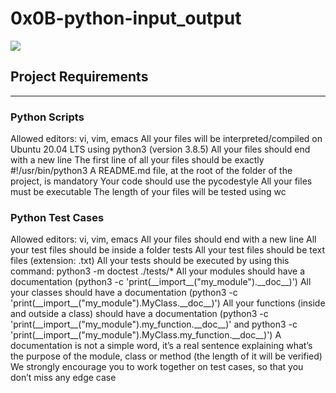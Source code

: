<h1>0x0B-python-input_output</h1>
<img src="https://files.realpython.com/media/Basic-Input-Output-and-String-Formatting-in-Python_Watermarked.65ba5b535841.jpg">
<h2>Project Requirements</h2><hr>
<h3>Python Scripts</h3>
<p>
  Allowed editors: vi, vim, emacs
  All your files will be interpreted/compiled on Ubuntu 20.04 LTS using python3 (version 3.8.5)
  All your files should end with a new line
  The first line of all your files should be exactly #!/usr/bin/python3
  A README.md file, at the root of the folder of the project, is mandatory
  Your code should use the pycodestyle
  All your files must be executable
  The length of your files will be tested using wc
</p>
<h3>Python Test Cases</h3>
Allowed editors: vi, vim, emacs
All your files should end with a new line
All your test files should be inside a folder tests
All your test files should be text files (extension: .txt)
All your tests should be executed by using this command: python3 -m doctest ./tests/*
All your modules should have a documentation (python3 -c 'print(__import__("my_module").__doc__)')
All your classes should have a documentation (python3 -c 'print(__import__("my_module").MyClass.__doc__)')
All your functions (inside and outside a class) should have a documentation (python3 -c 'print(__import__("my_module").my_function.__doc__)' and python3 -c 'print(__import__("my_module").MyClass.my_function.__doc__)')
A documentation is not a simple word, it’s a real sentence explaining what’s the purpose of the module, class or method (the length of it will be verified)
We strongly encourage you to work together on test cases, so that you don’t miss any edge case
